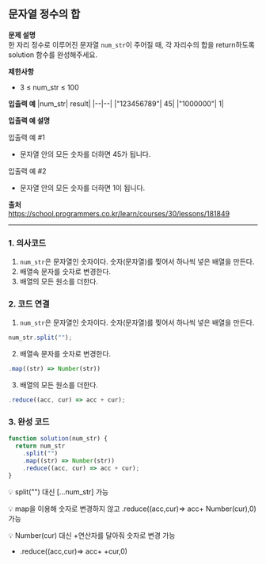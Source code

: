 ## 문자열 정수의 합

**문제 설명**  
한 자리 정수로 이루어진 문자열 `num_str`이 주어질 때, 각 자리수의 합을 return하도록 solution 함수를 완성해주세요.

**제한사항**

- 3 ≤ num_str ≤ 100

**입출력 예**
|num_str| result|
|--|--|
|"123456789"| 45|
|"1000000"| 1|

**입출력 예 설명**

입출력 예 #1

- 문자열 안의 모든 숫자를 더하면 45가 됩니다.

입출력 예 #2

- 문자열 안의 모든 숫자를 더하면 1이 됩니다.

**출처**  
https://school.programmers.co.kr/learn/courses/30/lessons/181849

---

### 1. 의사코드

1. `num_str`은 문자열인 숫자이다. 숫자(문자열)를 찢어서 하나씩 넣은 배열을 만든다.
2. 배열속 문자를 숫자로 변경한다.
3. 배열의 모든 원소를 더한다.

### 2. 코드 연결

1. `num_str`은 문자열인 숫자이다. 숫자(문자열)를 찢어서 하나씩 넣은 배열을 만든다.

```javascript
num_str.split("");
```

2. 배열속 문자를 숫자로 변경한다.

```javascript
.map((str) => Number(str))
```

3. 배열의 모든 원소를 더한다.

```javascript
.reduce((acc, cur) => acc + cur);
```

### 3. 완성 코드

```javascript
function solution(num_str) {
  return num_str
    .split("")
    .map((str) => Number(str))
    .reduce((acc, cur) => acc + cur);
}
```

💡 split("") 대신 [...num_str] 가능

💡 map을 이용해 숫자로 변경하지 않고 .reduce((acc,cur)=> acc+ Number(cur),0) 가능

💡 Number(cur) 대신 +연산자를 달아줘 숫자로 변경 가능

- .reduce((acc,cur)=> acc+ +cur,0)
